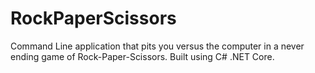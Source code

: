 # RockPaperScissors

Command Line application that pits you versus the computer in a never ending game of Rock-Paper-Scissors. Built using C# .NET Core.

